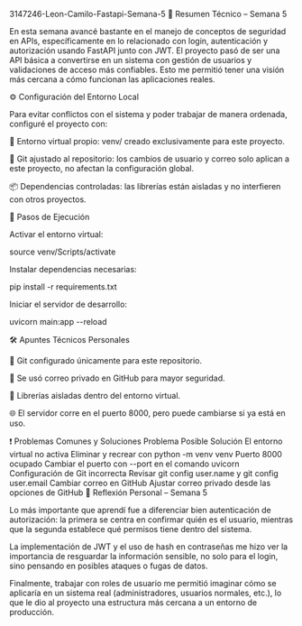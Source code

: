 3147246-Leon-Camilo-Fastapi-Semana-5
📌 Resumen Técnico – Semana 5

En esta semana avancé bastante en el manejo de conceptos de seguridad en APIs, específicamente en lo relacionado con login, autenticación y autorización usando FastAPI junto con JWT. El proyecto pasó de ser una API básica a convertirse en un sistema con gestión de usuarios y validaciones de acceso más confiables. Esto me permitió tener una visión más cercana a cómo funcionan las aplicaciones reales.

⚙️ Configuración del Entorno Local

Para evitar conflictos con el sistema y poder trabajar de manera ordenada, configuré el proyecto con:

📂 Entorno virtual propio: venv/ creado exclusivamente para este proyecto.

🔑 Git ajustado al repositorio: los cambios de usuario y correo solo aplican a este proyecto, no afectan la configuración global.

📦 Dependencias controladas: las librerías están aisladas y no interfieren con otros proyectos.

🚀 Pasos de Ejecución

Activar el entorno virtual:

source venv/Scripts/activate


Instalar dependencias necesarias:

pip install -r requirements.txt


Iniciar el servidor de desarrollo:

uvicorn main:app --reload

🛠️ Apuntes Técnicos Personales

📌 Git configurado únicamente para este repositorio.

📧 Se usó correo privado en GitHub para mayor seguridad.

🧪 Librerías aisladas dentro del entorno virtual.

🌐 El servidor corre en el puerto 8000, pero puede cambiarse si ya está en uso.

❗ Problemas Comunes y Soluciones
Problema	Posible Solución
El entorno virtual no activa	Eliminar y recrear con python -m venv venv
Puerto 8000 ocupado	Cambiar el puerto con --port en el comando uvicorn
Configuración de Git incorrecta	Revisar git config user.name y git config user.email
Cambiar correo en GitHub	Ajustar correo privado desde las opciones de GitHub
💭 Reflexión Personal – Semana 5

Lo más importante que aprendí fue a diferenciar bien autenticación de autorización: la primera se centra en confirmar quién es el usuario, mientras que la segunda establece qué permisos tiene dentro del sistema.

La implementación de JWT y el uso de hash en contraseñas me hizo ver la importancia de resguardar la información sensible, no solo para el login, sino pensando en posibles ataques o fugas de datos.

Finalmente, trabajar con roles de usuario me permitió imaginar cómo se aplicaría en un sistema real (administradores, usuarios normales, etc.), lo que le dio al proyecto una estructura más cercana a un entorno de producción.
